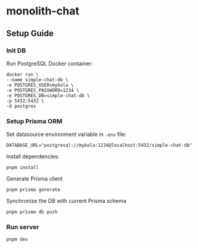 # monolith-chat

## Setup Guide

### Init DB

Run PostgreSQL Docker container:

```
docker run \
--name simple-chat-db \
-e POSTGRES_USER=mykola \
-e POSTGRES_PASSWORD=1234 \
-e POSTGRES_DB=simple-chat-db \
-p 5432:5432 \
-d postgres
```

### Setup Prisma ORM

Set datasource environment variable in `.env` file:

```
DATABASE_URL="postgresql://mykola:1234@localhost:5432/simple-chat-db"
```

Install dependencies:

```
pnpm install
```

Generate Prisma client

```
pnpm prisma generate
```

Synchronize the DB with current Prisma schema

```
pnpm prisma db push
```

### Run server

```
pnpm dev
```
